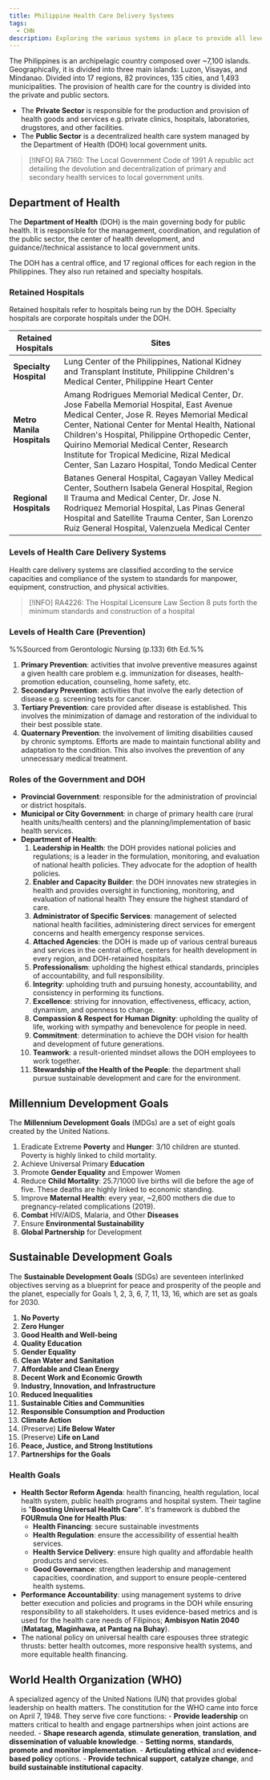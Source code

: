 ```yaml
---
title: Philippine Health Care Delivery Systems
tags:
  - CHN
description: Exploring the various systems in place to provide all levels of care for the archipelagic country of the Philippines, and health goals of the various institutions related to public health.
---
```

The Philippines is an archipelagic country composed over ~7,100 islands. Geographically, it is divided into three main islands: Luzon, Visayas, and Mindanao. Divided into 17 regions, 82 provinces, 135 cities, and 1,493 municipalities. The provision of health care for the country is divided into the private and public sectors.
- The **Private Sector** is responsible for the production and provision of health goods and services e.g. private clinics, hospitals, laboratories, drugstores, and other facilities.
- The **Public Sector** is a decentralized health care system managed by the Department of Health (DOH) local government units.
>[!INFO] RA 7160: The Local Government Code of 1991
>A republic act detailing the devolution and decentralization of primary and secondary health services to local government units.
## Department of Health
The **Department of Health** (DOH) is the main governing body for public health. It is responsible for the management, coordination, and regulation of the public sector, the center of health development, and guidance//technical assistance to local government units.

The DOH has a central office, and 17 regional offices for each region in the Philippines. They also run retained and specialty hospitals.
### Retained Hospitals
Retained hospitals refer to hospitals being run by the DOH. Specialty hospitals are corporate hospitals under the DOH.

|Retained Hospitals|Sites|
|-|-|
|**Specialty Hospital**|Lung Center of the Philippines, National Kidney and Transplant Institute, Philippine Children's Medical Center, Philippine Heart Center|
|**Metro Manila Hospitals**|Amang Rodrigues Memorial Medical Center, Dr. Jose Fabella Memorial Hospital, East Avenue Medical Center, Jose R. Reyes Memorial Medical Center, National Center for Mental Health, National Children's Hospital, Philippine Orthopedic Center, Quirino Memorial Medical Center, Research Institute for Tropical Medicine, Rizal Medical Center, San Lazaro Hospital, Tondo Medical Center|
|**Regional Hospitals**|Batanes General Hospital, Cagayan Valley Medical Center, Southern Isabela General Hospital, Region II Trauma and Medical Center, Dr. Jose N. Rodriquez Memorial Hospital, Las Pinas General Hospital and Satellite Trauma Center, San Lorenzo Ruiz General Hospital, Valenzuela Medical Center|

### Levels of Health Care Delivery Systems
Health care delivery systems are classified according to the service capacities and compliance of the system to standards for manpower, equipment, construction, and physical activities.
>[!INFO] RA4226: The Hospital Licensure Law
> Section 8 puts forth the minimum standards and construction of a hospital

### Levels of Health Care (Prevention)
%%Sourced from Gerontologic Nursing (p.133) 6th Ed.%%
1. **Primary Prevention**: activities that involve preventive measures against a given health care problem e.g. immunization for diseases, health-promotion education, counseling, home safety, etc.
2. **Secondary Prevention**: activities that involve the early detection of disease e.g. screening tests for cancer.
3. **Tertiary Prevention**: care provided after disease is established. This involves the minimization of damage and restoration of the individual to their best possible state.
4. **Quaternary Prevention**: the involvement of limiting disabilities caused by chronic symptoms. Efforts are made to maintain functional ability and adaptation to the condition. This also involves the prevention of any unnecessary medical treatment.
### Roles of the Government and DOH
- **Provincial Government**: responsible for the administration of provincial or district hospitals.
- **Municipal or City Government**: in charge of primary health care (rural health units/health centers) and the planning/implementation of basic health services.
- **Department of Health**:
	1. **Leadership in Health**: the DOH provides national policies and regulations; is a leader in the formulation, monitoring, and evaluation of national health policies. They advocate for the adoption of health policies.
	2. **Enabler and Capacity Builder**: the DOH innovates new strategies in health and provides oversight in functioning, monitoring, and evaluation of national health  They ensure the highest standard of care.
	3. **Administrator of Specific Services**: management of selected national health facilities, administering direct services for emergent concerns and health emergency response services.
	4. **Attached Agencies**: the DOH is made up of various central bureaus and services in the central office, centers for health development in every region, and DOH-retained hospitals.
	5. **Professionalism**: upholding the highest ethical standards, principles of accountability, and full responsibility.
	6. **Integrity**: upholding truth and pursuing honesty, accountability, and consistency in performing its functions.
	7. **Excellence**: striving for innovation, effectiveness, efficacy, action, dynamism, and openness to change.
	8. **Compassion & Respect for Human Dignity**: upholding the quality of life, working with sympathy and benevolence for people in need.
	9. **Commitment**: determination to achieve the DOH vision for health and development of future generations.
	10. **Teamwork**: a result-oriented mindset allows the DOH employees to work together.
	11. **Stewardship of the Health of the People**: the department shall pursue sustainable development and care for the environment.
## Millennium Development Goals
The **Millennium Development Goals** (MDGs) are a set of eight goals created by the United Nations.
1. Eradicate Extreme **Poverty** and **Hunger**: 3/10 children are stunted. Poverty is highly linked to child mortality.
2. Achieve Universal Primary **Education**
3. Promote **Gender Equality** and Empower Women
4. Reduce **Child Mortality**: 25.7/1000 live births will die before the age of five. These deaths are highly linked to economic standing.
5. Improve **Maternal Health**: every year, ~2,600 mothers die due to pregnancy-related complications (2019).
6. **Combat** HIV/AIDS, Malaria, and Other **Diseases**
7. Ensure **Environmental Sustainability**
8. **Global Partnership** for Development
## Sustainable Development Goals
The **Sustainable Development Goals** (SDGs) are seventeen interlinked objectives serving as a blueprint for peace and prosperity of the people and the planet, especially for Goals 1, 2, 3, 6, 7, 11, 13, 16, which are set as goals for 2030.
1. **No Poverty**
2. **Zero Hunger**
3. **Good Health and Well-being**
4. **Quality Education**
5. **Gender Equality**
6. **Clean Water and Sanitation**
7. **Affordable and Clean Energy**
8. **Decent Work and Economic Growth**
9. **Industry, Innovation, and Infrastructure**
10. **Reduced Inequalities**
11. **Sustainable Cities and Communities**
12. **Responsible Consumption and Production**
13. **Climate Action**
14. (Preserve) **Life Below Water**
15. (Preserve) **Life on Land**
16. **Peace, Justice, and Strong Institutions**
17. **Partnerships for the Goals**
### Health Goals
- **Health Sector Reform Agenda**: health financing, health regulation, local health system, public health programs and hospital system. Their tagline is "**Boosting Universal Health Care**". It's framework is dubbed the **FOURmula One for Health Plus**:
    - **Health Financing**: secure sustainable investments
    - **Health Regulation**: ensure the accessibility of essential health services.
    - **Health Service Delivery**: ensure high quality and affordable health products and services.
    - **Good Governance**: strengthen leadership and management capacities, coordination, and support to ensure people-centered health systems.
- **Performance Accountability**: using management systems to drive better execution and policies and programs in the DOH while ensuring responsibility to all stakeholders. It uses evidence-based metrics and is used for the health care needs of Filipinos; **Ambisyon Natin 2040** (**Matatag, Maginhawa, at Pantag na Buhay**).
- The national policy on universal health care espouses three strategic thrusts: better health outcomes, more responsive health systems, and more equitable health financing.
## World Health Organization (WHO)
A specialized agency of the United Nations (UN) that provides global leadership on health matters. The constitution for the WHO came into force on April 7, 1948. They serve five core functions:
	- **Provide leadership** on matters critical to health and engage partnerships when joint actions are needed.
	- **Shape research agenda**, **stimulate generation**, **translation**, **and dissemination of valuable knowledge**.
	- **Setting norms**, **standards**, **promote and monitor implementation**.
	- **Articulating ethical** and **evidence-based policy** options.
	- **Provide technical support**, **catalyze change**, and **build sustainable institutional capacity**.